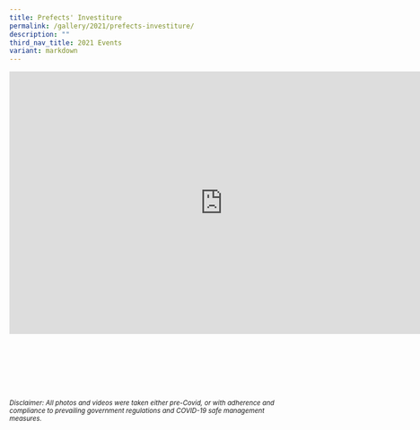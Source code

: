 ```yaml
---
title: Prefects' Investiture
permalink: /gallery/2021/prefects-investiture/
description: ""
third_nav_title: 2021 Events
variant: markdown
---
```

<iframe allowfullscreen="true" height="469" width="760" frameborder="0" src="https://docs.google.com/presentation/d/e/2PACX-1vTPjjRKWlw9hL5yUXkgSPnc28X8Kv7LwDkvBFnwz_pga00MXSa6gPID09jRZZOahi8rqDW9HEslmEKR/embed?start=true&amp;loop=true&amp;delayms=3000"></iframe>


<br><br><br><br><br><br>
<sup>_Disclaimer: All photos and videos were taken either pre-Covid, or with adherence and compliance to prevailing government regulations and COVID-19 safe management measures._</sup>